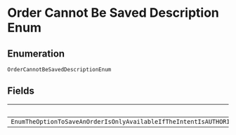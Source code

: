 
# Order Cannot Be Saved Description Enum

## Enumeration

`OrderCannotBeSavedDescriptionEnum`

## Fields

| Name |
|  --- |
| `EnumTheOptionToSaveAnOrderIsOnlyAvailableIfTheIntentIsAUTHORIZEAndProcessingInstructionUsesOneOfTheORDERSAVEDOptionsForExampleIntentAUTHORIZEProcessingInstructionORDERSAVEDEXPLICITLYPleaseChangeTheIntentAndorProcessingInstructionAndTryAgain` |


